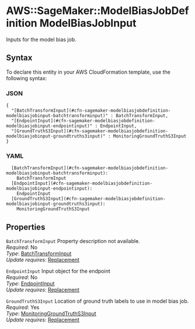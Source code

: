 # AWS::SageMaker::ModelBiasJobDefinition ModelBiasJobInput<a name="aws-properties-sagemaker-modelbiasjobdefinition-modelbiasjobinput"></a>

Inputs for the model bias job\.

## Syntax<a name="aws-properties-sagemaker-modelbiasjobdefinition-modelbiasjobinput-syntax"></a>

To declare this entity in your AWS CloudFormation template, use the following syntax:

### JSON<a name="aws-properties-sagemaker-modelbiasjobdefinition-modelbiasjobinput-syntax.json"></a>

```
{
  "[BatchTransformInput](#cfn-sagemaker-modelbiasjobdefinition-modelbiasjobinput-batchtransforminput)" : BatchTransformInput,
  "[EndpointInput](#cfn-sagemaker-modelbiasjobdefinition-modelbiasjobinput-endpointinput)" : EndpointInput,
  "[GroundTruthS3Input](#cfn-sagemaker-modelbiasjobdefinition-modelbiasjobinput-groundtruths3input)" : MonitoringGroundTruthS3Input
}
```

### YAML<a name="aws-properties-sagemaker-modelbiasjobdefinition-modelbiasjobinput-syntax.yaml"></a>

```
  [BatchTransformInput](#cfn-sagemaker-modelbiasjobdefinition-modelbiasjobinput-batchtransforminput):
    BatchTransformInput
  [EndpointInput](#cfn-sagemaker-modelbiasjobdefinition-modelbiasjobinput-endpointinput):
    EndpointInput
  [GroundTruthS3Input](#cfn-sagemaker-modelbiasjobdefinition-modelbiasjobinput-groundtruths3input):
    MonitoringGroundTruthS3Input
```

## Properties<a name="aws-properties-sagemaker-modelbiasjobdefinition-modelbiasjobinput-properties"></a>

`BatchTransformInput` <a name="cfn-sagemaker-modelbiasjobdefinition-modelbiasjobinput-batchtransforminput"></a>
Property description not available\.  
_Required_: No  
_Type_: [BatchTransformInput](aws-properties-sagemaker-modelbiasjobdefinition-batchtransforminput.md)  
_Update requires_: [Replacement](https://docs.aws.amazon.com/AWSCloudFormation/latest/UserGuide/using-cfn-updating-stacks-update-behaviors.html#update-replacement)

`EndpointInput` <a name="cfn-sagemaker-modelbiasjobdefinition-modelbiasjobinput-endpointinput"></a>
Input object for the endpoint  
_Required_: No  
_Type_: [EndpointInput](aws-properties-sagemaker-modelbiasjobdefinition-endpointinput.md)  
_Update requires_: [Replacement](https://docs.aws.amazon.com/AWSCloudFormation/latest/UserGuide/using-cfn-updating-stacks-update-behaviors.html#update-replacement)

`GroundTruthS3Input` <a name="cfn-sagemaker-modelbiasjobdefinition-modelbiasjobinput-groundtruths3input"></a>
Location of ground truth labels to use in model bias job\.  
_Required_: Yes  
_Type_: [MonitoringGroundTruthS3Input](aws-properties-sagemaker-modelbiasjobdefinition-monitoringgroundtruths3input.md)  
_Update requires_: [Replacement](https://docs.aws.amazon.com/AWSCloudFormation/latest/UserGuide/using-cfn-updating-stacks-update-behaviors.html#update-replacement)
